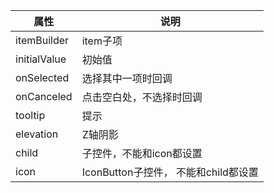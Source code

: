 



| 属性         | 说明                                 |
| ------------ | ------------------------------------ |
| itemBuilder  | item子项                             |
| initialValue | 初始值                               |
| onSelected   | 选择其中一项时回调                   |
| onCanceled   | 点击空白处，不选择时回调             |
| tooltip      | 提示                                 |
| elevation    | Z轴阴影                              |
| child        | 子控件，不能和icon都设置             |
| icon         | IconButton子控件， 不能和child都设置 |